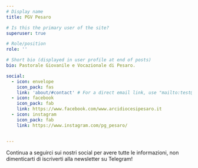 ```yaml
---
# Display name
title: PGV Pesaro

# Is this the primary user of the site?
superuser: true

# Role/position
role: ''

# Short bio (displayed in user profile at end of posts)
bio: Pastorale Giovanile e Vocazionale di Pesaro.

social:
  - icon: envelope
    icon_pack: fas
    link: 'about/#contact' # For a direct email link, use "mailto:test@example.org".
  - icon: facebook
    icon_pack: fab
    link: https://www.facebook.com/www.arcidiocesipesaro.it
  - icon: instagram
    icon_pack: fab
    link: https://www.instagram.com/pg_pesaro/


---
```


Continua a seguirci sui nostri social per avere tutte le informazioni, non dimenticarti di iscriverti alla newsletter su Telegram!
